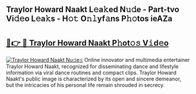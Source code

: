 ## Traylor Howard Naakt L𝚎a𝚔ed N𝚞𝚍e - Part-tvo Vi𝚍𝚎o L𝚎a𝚔s - H𝚘𝚝 O𝚗𝚕yf𝚊ns P𝚑𝚘tos ieAZa

# <h2><a href="http://kfbsdh3.oniu.top/?m=Traylor+Howard+Naakt">🔗👉 🔴 Traylor Howard Naakt P𝚑ot𝚘𝚜 V𝚒d𝚎o</a></h2>

[![Traylor Howard Naakt Nu𝚍e𝚜](https://i.imgur.com/0qMVB7G.gif)](http://kfbsdh3.oniu.top/?m=Traylor+Howard+Naakt)
Online innovator and multimedia entertainer Traylor Howard Naakt, recognized for disseminating dance and lifestyle information via viral dance routines and compact clips. Traylor Howard Naakt's public image is characterized by its open and sincere demeanor, but the intricacies of his personal life remain shrouded in secrecy.  

